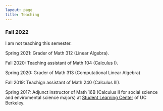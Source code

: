 ```yaml
---
layout: page
title: Teaching
---
```

### Fall 2022

I am not teaching this semester.


Spring 2021: Grader of Math 312 (Linear Algebra).

Fall 2020: Teaching assistant of Math 104 (Calculus I).

Spring 2020: Grader of Math 313 (Computational Linear Algebra)

Fall 2019: Teachign assistant of Math 240 (Calculus III).

Spring 2017: Adjunct instructor of Math 16B (Calculus II for social science and enviromental science majors) at [Student Learning Center](https://slc.berkeley.edu) of UC Berkeley.


